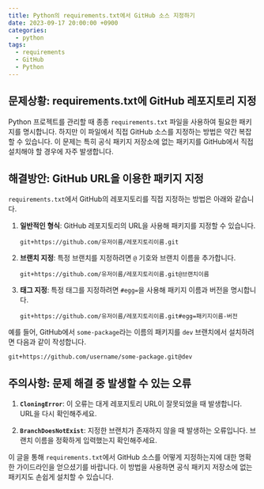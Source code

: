 ```yaml
---
title: Python의 requirements.txt에서 GitHub 소스 지정하기
date: 2023-09-17 20:00:00 +0900
categories:
  - python
tags:
  - requirements
  - GitHub
  - Python
---
```

## 문제상황: requirements.txt에 GitHub 레포지토리 지정

Python 프로젝트를 관리할 때 종종 `requirements.txt` 파일을 사용하여 필요한 패키지를 명시합니다. 하지만 이 파일에서 직접 GitHub 소스를 지정하는 방법은 약간 복잡할 수 있습니다. 이 문제는 특히 공식 패키지 저장소에 없는 패키지를 GitHub에서 직접 설치해야 할 경우에 자주 발생합니다.

## 해결방안: GitHub URL을 이용한 패키지 지정

`requirements.txt`에서 GitHub의 레포지토리를 직접 지정하는 방법은 아래와 같습니다.

1. **일반적인 형식**: GitHub 레포지토리의 URL을 사용해 패키지를 지정할 수 있습니다. 
    ```
    git+https://github.com/유저이름/레포지토리이름.git
    ```

2. **브랜치 지정**: 특정 브랜치를 지정하려면 `@` 기호와 브랜치 이름을 추가합니다.
    ```
    git+https://github.com/유저이름/레포지토리이름.git@브랜치이름
    ```
   
3. **태그 지정**: 특정 태그를 지정하려면 `#egg=`을 사용해 패키지 이름과 버전을 명시합니다.
    ```
    git+https://github.com/유저이름/레포지토리이름.git#egg=패키지이름-버전
    ```

예를 들어, GitHub에서 `some-package`라는 이름의 패키지를 `dev` 브랜치에서 설치하려면 다음과 같이 작성합니다.
```
git+https://github.com/username/some-package.git@dev
```

## 주의사항: 문제 해결 중 발생할 수 있는 오류

1. **`CloningError`**: 이 오류는 대게 레포지토리 URL이 잘못되었을 때 발생합니다. URL을 다시 확인해주세요.

2. **`BranchDoesNotExist`**: 지정한 브랜치가 존재하지 않을 때 발생하는 오류입니다. 브랜치 이름을 정확하게 입력했는지 확인해주세요.

이 글을 통해 `requirements.txt`에서 GitHub 소스를 어떻게 지정하는지에 대한 명확한 가이드라인을 얻으셨기를 바랍니다. 이 방법을 사용하면 공식 패키지 저장소에 없는 패키지도 손쉽게 설치할 수 있습니다.